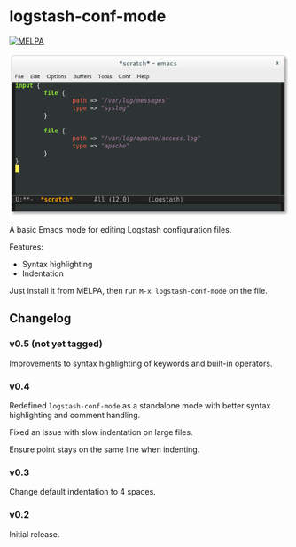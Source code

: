 # logstash-conf-mode

[![MELPA](http://melpa.org/packages/logstash-conf-badge.svg)](http://melpa.org/#/logstash-conf)

![logstash-conf-mode](screenshot.png)

A basic Emacs mode for editing Logstash configuration files.

Features:

* Syntax highlighting
* Indentation

Just install it from MELPA, then run `M-x logstash-conf-mode` on the file.

## Changelog

### v0.5 (not yet tagged)

Improvements to syntax highlighting of keywords and built-in operators.

### v0.4

Redefined `logstash-conf-mode` as a standalone mode with better syntax
highlighting and comment handling.

Fixed an issue with slow indentation on large files.

Ensure point stays on the same line when indenting.

### v0.3

Change default indentation to 4 spaces.

### v0.2

Initial release.
